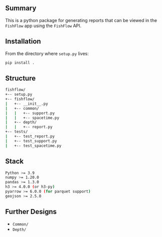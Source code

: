 ## Summary
This is a python package for generating reports that can be viewed in the `FishFlow` app using the `FishFlow` API. 

## Installation
From the directory where `setup.py` lives:
```bash
pip install .
```

## Structure
```bash
fishflow/
+-- setup.py
+-- fishflow/
|   +-- __init__.py
|   +-- common/
|   |   +-- support.py
|   |   +-- spacetime.py
|   +-- depth/
|   |   +-- report.py
+-- tests/
|   +-- test_report.py
|   +-- test_support.py
|   +-- test_spacetime.py
```

## Stack
```bash
Python >= 3.9
numpy >= 1.20.0
pandas >= 1.3.0
h3 >= 4.0.0 (or h3-py)
pyarrow >= 6.0.0 (for parquet support)
geojson >= 2.5.0
```

## Further Designs
- `Common/`
- `Depth/`

